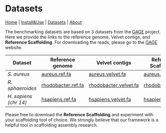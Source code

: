 
# Datasets


  [Home](index.md) |
  [Install&Use](install.md) |
  [Datasets](datasets.md) |
  [About](about.md)


The benchmarking datasets are based on 3 datasets from the [GAGE](http://gage.cbcb.umd.edu/) project. Here we provide the links to the 
reference genome, Velvet contigs, and **Reference Scaffolding**. For downloading the reads, please go to the [GAGE](http://gage.cbcb.umd.edu/) website.



| Dataset             | Reference genome | Velvet contigs | Reference Scaffolding |
|---------------------|------------------|----------------|-----------------------|
| *S. aureus*           |   [aureus.ref.fa](http://alan.cs.gsu.edu/repeat-aware/references/aureus.reference.fa)               |   [aureus.velvet.fa](http://alan.cs.gsu.edu/repeat-aware/assemblies/aureus.assembly.fa)             |         [aureus.scaf](http://alan.cs.gsu.edu/repeat-aware/ground_truths/aureus/ref_scaf.scaf)              |
| *R. sphaeroides*      |   [rhodobacter.ref.fa](http://alan.cs.gsu.edu/repeat-aware/references/rhodobacter.reference.fa)               |   [rhodobacter.velvet.fa](http://alan.cs.gsu.edu/repeat-aware/assemblies/rhodobacter.assembly.fa)             |     [rhodobacter.scaf](http://alan.cs.gsu.edu/repeat-aware/ground_truths/rhodobacter/ref_scaf.fa)                  |
| *H. sapiens (chr 14)* |   [hsapiens.ref.fa](http://alan.cs.gsu.edu/repeat-aware/references/hsapiens.reference.fa)              |   [hsapiens.velvet.fa](http://alan.cs.gsu.edu/repeat-aware/assemblies/hsapiens.assembly.fa)            |    [hsapiens.scaf](http://alan.cs.gsu.edu/repeat-aware/ground_truths/hsapiens/ref_scaf.scaf)                   |

Please free to download the **Reference Scaffolding** and experiment with your scaffolding tool of choice. We strongly believe that our 
framework is a helpful tool in scaffolding assembly research.
